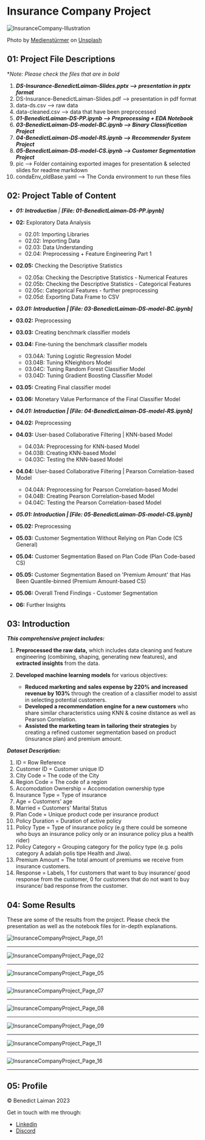 # Insurance Company Project

![InsuranceCompany-Illustration](pic/mediensturmer.jpg)

Photo by [Medienstürmer](https://unsplash.com/@medienstuermer) on [Unsplash](https://unsplash.com/photos/two-people-sitting-during-day-aWf7mjwwJJo)

## 01: Project File Descriptions

**Note: Please check the files that are in bold*

1. ***DS-Insurance-BenedictLaiman-Slides.pptx --> presentation in pptx format***
2. DS-Insurance-BenedictLaiman-Slides.pdf --> presentation in pdf format
3. data-ds.csv --> raw data
4. data-cleaned.csv --> data that have been preprocessed
5. ***01-BenedictLaiman-DS-PP.ipynb --> Preprocessing + EDA Notebook***
6. ***03-BenedictLaiman-DS-model-BC.ipynb --> Binary Classification Project***
7. ***04-BenedictLaiman-DS-model-RS.ipynb --> Recommender System Project***
8. ***05-BenedictLaiman-DS-model-CS.ipynb --> Customer Segmentation Project***
9. pic --> Folder containing exported images for presentation & selected slides for readme markdown
10. condaEnv_oldBase.yaml --> The Conda environment to run these files



## 02: Project Table of Content

- ***01: Introduction** | **[File: 01-BenedictLaiman-DS-PP.ipynb]***
- **02:** Exploratory Data Analysis
  - 02.01: Importing Libraries
  - 02.02: Importing Data
  - 02.03: Data Understanding
  - 02.04: Preprocessing + Feature Engineering Part 1
- **02.05:** Checking the Descriptive Statistics
  - 02.05a: Checking the Descriptive Statistics - Numerical Features
  - 02.05b: Checking the Descriptive Statistics - Categorical Features
  - 02.05c: Categorical Features - further preprocessing
  - 02.05d: Exporting Data Frame to CSV

- ***03.01: Introduction | [File: 03-BenedictLaiman-DS-model-BC.ipynb]***
- **03.02:** Preprocessing
- **03.03:** Creating benchmark classifier models
- **03.04:** Fine-tuning the benchmark classifier models
  - 03.04A: Tuning Logistic Regression Model
  - 03.04B: Tuning KNeighbors Model
  - 03.04C: Tuning Random Forest Classifier Model
  - 03.04D: Tuning Gradient Boosting Classifier Model
- **03.05:** Creating Final classifier model
- **03.06:** Monetary Value Performance of the Final Classifier Model
- ***04.01: Introduction | [File: 04-BenedictLaiman-DS-model-RS.ipynb]***
- **04.02:** Preprocessing
- **04.03:** User-based Collaborative Filtering | KNN-based Model
  - 04.03A: Preprocessing for KNN-based Model
  - 04.03B: Creating KNN-based Model
  - 04.03C: Testing the KNN-based Model
- **04.04:** User-based Collaborative Filtering | Pearson Correlation-based Model
  - 04.04A: Preprocessing for Pearson Correlation-based Model
  - 04.04B: Creating Pearson Correlation-based Model
  - 04.04C: Testing the Pearson Correlation-based Model
- ***05.01: Introduction | [File: 05-BenedictLaiman-DS-model-CS.ipynb]***
- **05.02:** Preprocessing
- **05.03:** Customer Segmentation Without Relying on Plan Code (CS General)
- **05.04:** Customer Segmentation Based on Plan Code (Plan Code-based CS)
- **05.05:** Customer Segmentation Based on 'Premium Amount' that Has Been Quantile-binned (Premium Amount-based CS)
- **05.06:** Overall Trend Findings - Customer Segmentation
- **06:** Further Insights

## 03: Introduction

***This comprehensive project includes:***

1.  **Preprocessed the raw data,** which includes data cleaning and feature engineering (combining, shaping, generating new features), and **extracted insights** from the data. 

2. **Developed machine learning models** for various objectives:

   - **Reduced marketing and sales expense by 220% and increased revenue by 103%** through the creation of a classifier model to assist in selecting potential customers.
   - **Developed a recommendation engine for a new customers** who share similar characteristics using KNN & cosine distance as well as Pearson Correlation.
   - **Assisted the marketing team in tailoring their strategies** by creating a refined customer segmentation based on product (insurance plan) and premium amount.

   


***Dataset Description:***

1. ID = Row Reference
2. Customer ID = Customer unique ID
3. City Code = The code of the City
4. Region Code = The code of a region
5. Accomodation Ownership = Accomodation ownership type
6. Insurance Type = Type of insurance
7. Age = Customers' age
8. Married = Customers' Marital Status
9. Plan Code = Unique product code per insurance product
10. Policy Duration = Duration of active policy
11. Policy Type = Type of insurance policy (e.g there could be someone who buys an insurance policy only or an insurance policy plus a health rider)
12. Policy Category = Grouping category for the policy type (e.g. polis category A adalah polis tipe Health and Jiwa).
13. Premium Amount = The total amount of premiums we receive from insurance customers.
14. Response = Labels, 1 for customers that want to buy insurance/ good response from the customer, 0 for customers that do not want to buy insurance/ bad response from the customer.



## 04: Some Results

These are some of the results from the project. Please check the presentation as well as the notebook files for in-depth explanations.

![InsuranceCompanyProject_Page_01](pic/InsuranceCompanyProject_Page_01.jpg)

<hr>

![InsuranceCompanyProject_Page_02](pic/InsuranceCompanyProject_Page_02.jpg)

<hr>

![InsuranceCompanyProject_Page_05](pic/InsuranceCompanyProject_Page_05.jpg)

<hr>

![InsuranceCompanyProject_Page_07](pic/InsuranceCompanyProject_Page_07.jpg)

<hr>

![InsuranceCompanyProject_Page_08](pic/InsuranceCompanyProject_Page_08.jpg)

<hr>

![InsuranceCompanyProject_Page_09](pic/InsuranceCompanyProject_Page_09.jpg)

<hr>

![InsuranceCompanyProject_Page_11](pic/InsuranceCompanyProject_Page_11.jpg)

<hr>

![InsuranceCompanyProject_Page_16](pic/InsuranceCompanyProject_Page_16.jpg)

<hr>

## 05: Profile

© Benedict Laiman 2023

Get in touch with me through:

- [Linkedin](https://www.linkedin.com/in/benedictlaiman)
- [Discord](https://discordapp.com/users/525654231940857867/)



